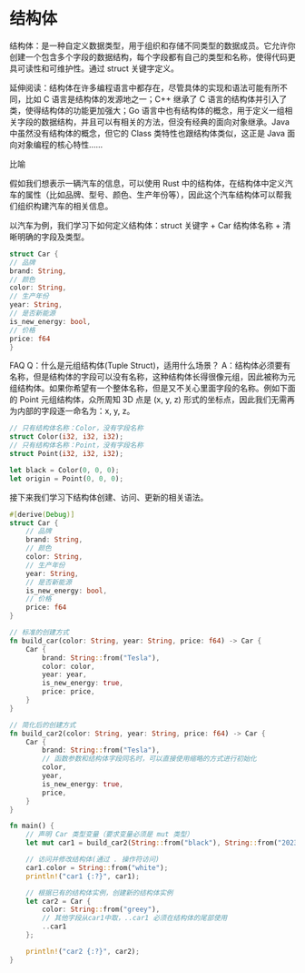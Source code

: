 # 结构体

结构体：是一种自定义数据类型，用于组织和存储不同类型的数据成员。它允许你创建一个包含多个字段的数据结构，每个字段都有自己的类型和名称，使得代码更具可读性和可维护性。通过 struct 关键字定义。

延伸阅读：结构体在许多编程语言中都存在，尽管具体的实现和语法可能有所不同，比如 C 语言是结构体的发源地之一；C++ 继承了 C 语言的结构体并引入了类，使得结构体的功能更加强大；Go 语言中也有结构体的概念，用于定义一组相关字段的数据结构，并且可以有相关的方法，但没有经典的面向对象继承。Java 中虽然没有结构体的概念，但它的 Class 类特性也跟结构体类似，这正是 Java 面向对象编程的核心特性……

比喻

假如我们想表示一辆汽车的信息，可以使用 Rust 中的结构体，在结构体中定义汽车的属性（比如品牌、型号、颜色、生产年份等），因此这个汽车结构体可以帮我们组织构建汽车的相关信息。

以汽车为例，我们学习下如何定义结构体：struct 关键字 + Car 结构体名称 + 清晰明确的字段及类型。

```rust
struct Car {
// 品牌
brand: String,
// 颜色
color: String,
// 生产年份
year: String,
// 是否新能源
is_new_energy: bool,
// 价格
price: f64
}
```

FAQ
Q：什么是元组结构体(Tuple Struct)，适用什么场景？
A：结构体必须要有名称，但是结构体的字段可以没有名称，这种结构体长得很像元组，因此被称为元组结构体。如果你希望有一个整体名称，但是又不关心里面字段的名称。例如下面的 Point 元组结构体，众所周知 3D 点是 (x, y, z) 形式的坐标点，因此我们无需再为内部的字段逐一命名为：x, y, z。

```rust
// 只有结构体名称：Color，没有字段名称
struct Color(i32, i32, i32);
// 只有结构体名称：Point，没有字段名称
struct Point(i32, i32, i32);

let black = Color(0, 0, 0);
let origin = Point(0, 0, 0);
```

接下来我们学习下结构体创建、访问、更新的相关语法。

```rust
#[derive(Debug)]
struct Car {
    // 品牌
    brand: String,
    // 颜色
    color: String,
    // 生产年份
    year: String,
    // 是否新能源
    is_new_energy: bool,
    // 价格
    price: f64
}

// 标准的创建方式
fn build_car(color: String, year: String, price: f64) -> Car {
    Car {
        brand: String::from("Tesla"),
        color: color,
        year: year,
        is_new_energy: true,
        price: price,
    }
}

// 简化后的创建方式
fn build_car2(color: String, year: String, price: f64) -> Car {
    Car {
        brand: String::from("Tesla"),
        // 函数参数和结构体字段同名时，可以直接使用缩略的方式进行初始化
        color,
        year,
        is_new_energy: true,
        price,
    }
}

fn main() {
    // 声明 Car 类型变量（要求变量必须是 mut 类型）
    let mut car1 = build_car2(String::from("black"), String::from("2023-01-01"), 123.00);

    // 访问并修改结构体(通过 . 操作符访问)
    car1.color = String::from("white");
    println!("car1 {:?}", car1);

    // 根据已有的结构体实例，创建新的结构体实例
    let car2 = Car {
        color: String::from("greey"),
        // 其他字段从car1中取，..car1 必须在结构体的尾部使用
        ..car1
    };

    println!("car2 {:?}", car2);
}
```
